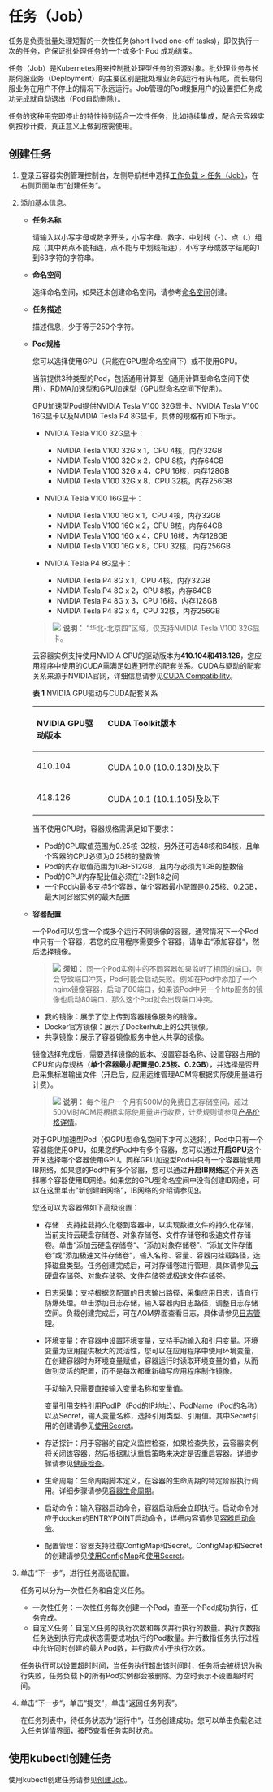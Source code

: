 # 任务（Job）<a name="cci_01_0051"></a>

任务是负责批量处理短暂的一次性任务\(short lived one-off tasks\)，即仅执行一次的任务，它保证批处理任务的一个或多个 Pod 成功结束。

任务（Job）是Kubernetes用来控制批处理型任务的资源对象。批处理业务与长期伺服业务（Deployment）的主要区别是批处理业务的运行有头有尾，而长期伺服业务在用户不停止的情况下永远运行。Job管理的Pod根据用户的设置把任务成功完成就自动退出（Pod自动删除）。

任务的这种用完即停止的特性特别适合一次性任务，比如持续集成，配合云容器实例按秒计费，真正意义上做到按需使用。

## 创建任务<a name="section1754218181551"></a>

1.  登录云容器实例管理控制台，左侧导航栏中选择[工作负载 \> 任务（Job）](https://console.huaweicloud.com/cci/?#/app/workload/job/list)，在右侧页面单击“创建任务“。
2.  添加基本信息。
    -   **任务名称**

        请输入以小写字母或数字开头，小写字母、数字、中划线（-）、点（.）组成（其中两点不能相连，点不能与中划线相连），小写字母或数字结尾的1到63字符的字符串。

    -   **命名空间**

        选择命名空间，如果还未创建命名空间，请参考[命名空间](命名空间.md)创建。

    -   **任务描述**

        描述信息，少于等于250个字符。

    -   **Pod规格**

        您可以选择使用GPU（只能在GPU型命名空间下）或不使用GPU。

        当前提供3种类型的Pod，包括通用计算型（通用计算型命名空间下使用）、[RDMA](https://zh.wikipedia.org/wiki/%E8%BF%9C%E7%A8%8B%E7%9B%B4%E6%8E%A5%E5%86%85%E5%AD%98%E8%AE%BF%E9%97%AE)加速型和GPU加速型（GPU型命名空间下使用）。

        GPU加速型Pod提供NVIDIA Tesla V100 32G显卡、NVIDIA Tesla V100 16G显卡以及NVIDIA Tesla P4 8G显卡，具体的规格有如下所示。

        -   NVIDIA Tesla V100 32G显卡：
            -   NVIDIA Tesla V100 32G x 1，CPU 4核，内存32GB
            -   NVIDIA Tesla V100 32G x 2，CPU 8核，内存64GB
            -   NVIDIA Tesla V100 32G x 4，CPU 16核，内存128GB
            -   NVIDIA Tesla V100 32G x 8，CPU 32核，内存256GB

        -   NVIDIA Tesla V100 16G显卡：
            -   NVIDIA Tesla V100 16G x 1，CPU 4核，内存32GB
            -   NVIDIA Tesla V100 16G x 2，CPU 8核，内存64GB
            -   NVIDIA Tesla V100 16G x 4，CPU 16核，内存128GB
            -   NVIDIA Tesla V100 16G x 8，CPU 32核，内存256GB

        -   NVIDIA Tesla P4 8G显卡：
            -   NVIDIA Tesla P4 8G x 1，CPU 4核，内存32GB
            -   NVIDIA Tesla P4 8G x 2，CPU 8核，内存64GB
            -   NVIDIA Tesla P4 8G x 3，CPU 16核，内存128GB
            -   NVIDIA Tesla P4 8G x 4，CPU 32核，内存256GB

        >![](public_sys-resources/icon-note.gif) **说明：** 
        >“华北-北京四”区域，仅支持NVIDIA Tesla V100 32G显卡。

        云容器实例支持使用NVIDIA GPU的驱动版本为**410.104和418.126**，您应用程序中使用的CUDA需满足如[表1](#table13665125815514)所示的配套关系。CUDA与驱动的配套关系来源于NVIDIA官网，详细信息请参见[CUDA Compatibility](https://docs.nvidia.com/deploy/cuda-compatibility/index.html)。

        **表 1**  NVIDIA GPU驱动与CUDA配套关系

        <a name="table13665125815514"></a>
        <table><thead align="left"><tr id="row1966665875113"><th class="cellrowborder" valign="top" width="30.620000000000005%" id="mcps1.2.3.1.1"><p id="p866618587510"><a name="p866618587510"></a><a name="p866618587510"></a>NVIDIA GPU驱动版本</p>
        </th>
        <th class="cellrowborder" valign="top" width="69.38%" id="mcps1.2.3.1.2"><p id="p1766675875111"><a name="p1766675875111"></a><a name="p1766675875111"></a>CUDA Toolkit版本</p>
        </th>
        </tr>
        </thead>
        <tbody><tr id="row9786192115398"><td class="cellrowborder" valign="top" width="30.620000000000005%" headers="mcps1.2.3.1.1 "><p id="p1178672103912"><a name="p1178672103912"></a><a name="p1178672103912"></a>410.104</p>
        </td>
        <td class="cellrowborder" valign="top" width="69.38%" headers="mcps1.2.3.1.2 "><p id="p3628192518161"><a name="p3628192518161"></a><a name="p3628192518161"></a>CUDA 10.0 (10.0.130)及以下</p>
        </td>
        </tr>
        <tr id="row566605814512"><td class="cellrowborder" valign="top" width="30.620000000000005%" headers="mcps1.2.3.1.1 "><p id="p9666205819519"><a name="p9666205819519"></a><a name="p9666205819519"></a>418.126</p>
        </td>
        <td class="cellrowborder" valign="top" width="69.38%" headers="mcps1.2.3.1.2 "><p id="p5666558105117"><a name="p5666558105117"></a><a name="p5666558105117"></a>CUDA 10.1 (10.1.105)及以下</p>
        </td>
        </tr>
        </tbody>
        </table>

        当不使用GPU时，容器规格需满足如下要求：

        -   Pod的CPU取值范围为0.25核-32核，另外还可选48核和64核，且单个容器的CPU必须为0.25核的整数倍
        -   Pod的内存取值范围为1GB-512GB，且内存必须为1GB的整数倍
        -   Pod的CPU/内存配比值必须在1:2到1:8之间
        -   一个Pod内最多支持5个容器，单个容器最小配置是0.25核、0.2GB，最大同容器实例的最大配置

    -   **容器配置**

        一个Pod可以包含一个或多个运行不同镜像的容器，通常情况下一个Pod中只有一个容器，若您的应用程序需要多个容器，请单击“添加容器“，然后选择镜像。

        >![](public_sys-resources/icon-notice.gif) **须知：** 
        >同一个Pod实例中的不同容器如果监听了相同的端口，则会导致端口冲突，Pod可能会启动失败。例如在Pod中添加了一个nginx镜像容器，启动了80端口，如果该Pod中另一个http服务的镜像也启动80端口，那么这个Pod就会出现端口冲突。

        -   我的镜像：展示了您上传到容器镜像服务的镜像。
        -   Docker官方镜像：展示了Dockerhub上的公共镜像。
        -   共享镜像：展示了容器镜像服务中他人共享的镜像。

        镜像选择完成后，需要选择镜像的版本、设置容器名称、设置容器占用的CPU和内存规格（**单个容器最小配置是0.25核、0.2GB**），并选择是否开启采集标准输出文件（开启后，应用运维管理AOM将根据实际使用量进行计费）。

        >![](public_sys-resources/icon-note.gif) **说明：** 
        >每个租户一个月有500M的免费日志存储空间，超过500M时AOM将根据实际使用量进行收费，计费规则请参见[产品价格详情](https://www.huaweicloud.com/pricing.html?tab=detail#/aom)。

        对于GPU加速型Pod（仅GPU型命名空间下才可以选择），Pod中只有一个容器能使用GPU，如果您的Pod中有多个容器，您可以通过**开启GPU**这个开关选择哪个容器使用GPU。同样GPU加速型Pod中只有一个容器能使用IB网络，如果您的Pod中有多个容器，您可以通过**开启IB网络**这个开关选择哪个容器使用IB网络。如果您的GPU型命名空间中没有创建IB网络，可以在这里单击“新创建IB网络“，IB网络的介绍请参见[9](命名空间.md#li536317258233)。

        您还可以为容器做如下高级设置：

        -   存储：支持挂载持久化卷到容器中，以实现数据文件的持久化存储，当前支持云硬盘存储卷、对象存储卷、文件存储卷和极速文件存储卷。单击“添加云硬盘存储卷“、“添加对象存储卷”、“添加文件存储卷“或“添加极速文件存储卷“，输入名称、容量、容器内挂载路径，选择磁盘类型。任务创建完成后，可对存储卷进行管理，具体请参见[云硬盘存储卷](云硬盘存储卷.md)、[对象存储卷](对象存储卷.md)、[文件存储卷](文件存储卷.md)或[极速文件存储卷](极速文件存储卷.md)。
        -   日志采集：支持根据您配置的日志输出路径，采集应用日志，请自行防爆处理。单击添加日志存储，输入容器内日志路径，调整日志存储空间。负载创建完成后，可在AOM界面查看日志，具体请参见[日志管理](日志管理.md)。
        -   环境变量：在容器中设置环境变量，支持手动输入和引用变量。环境变量为应用提供极大的灵活性，您可以在应用程序中使用环境变量，在创建容器时为环境变量赋值，容器运行时读取环境变量的值，从而做到灵活的配置，而不是每次都重新编写应用程序制作镜像。

            手动输入只需要直接输入变量名称和变量值。

            变量引用支持引用PodIP（Pod的IP地址）、PodName（Pod的名称）以及Secret，输入变量名称，选择引用类型、引用值。其中Secret引用的创建请参见[使用Secret](使用Secret.md)。

        -   存活探针：用于容器的自定义监控检查，如果检查失败，云容器实例将关闭该容器，然后根据默认重启策略来决定是否重启容器。详细步骤请参见[健康检查](健康检查.md)。
        -   生命周期：生命周期脚本定义，在容器的生命周期的特定阶段执行调用。详细步骤请参见[容器生命周期](容器生命周期.md)。
        -   启动命令：输入容器启动命令，容器启动后会立即执行。启动命令对应于docker的ENTRYPOINT启动命令，详细内容请参见[容器启动命令](容器启动命令.md)。
        -   配置管理：容器支持挂载ConfigMap和Secret。ConfigMap和Secret的创建请参见[使用ConfigMap](使用ConfigMap.md)和[使用Secret](使用Secret.md)。

3.  单击“下一步”，进行任务高级配置。

    任务可以分为一次性任务和自定义任务。

    -   一次性任务：一次性任务每次创建一个Pod，直至一个Pod成功执行，任务完成。
    -   自定义任务：自定义任务的执行次数和每次并行执行的数量。执行次数指任务达到执行完成状态需要成功执行的Pod数量。并行数指任务执行过程中允许同时创建的最大Pod数，并行数应小于执行次数。

    任务执行可以设置超时时间，当任务执行超出该时间时，任务将会被标识为执行失败，任务负载下的所有Pod实例都会被删除。为空时表示不设置超时时间。

4.  单击“下一步“，单击“提交”，单击“返回任务列表”。

    在任务列表中，待任务状态为“运行中“，任务创建成功。您可以单击负载名进入任务详情界面，按F5查看任务实时状态。


## 使用kubectl创建任务<a name="section1127114384291"></a>

使用kubectl创建任务请参见[创建Job](https://support.huaweicloud.com/devg-cci/cci_05_0022.html)。


